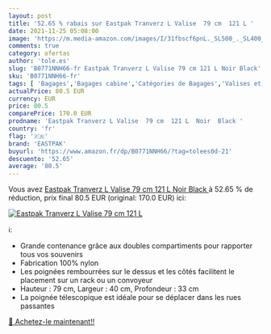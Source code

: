 ```yaml
---
layout: post
title: '52.65 % rabais sur Eastpak Tranverz L Valise  79 cm  121 L '
date: 2021-11-25 05:08:00
image: 'https://m.media-amazon.com/images/I/31fbscf6pnL._SL500_._SL400_.jpg'
comments: true
category: ofertas
author: 'tole.es'
slug: 'B0771NNH66-fr Eastpak Tranverz L Valise 79 cm 121 L Noir Black'
sku: 'B0771NNH66-fr'
tags: [ 'Bagages','Bagages cabine','Catégories de Bagages','Valises et sacs de voyage','eastpak', ]
actualPrice: 80.5 EUR
currency: EUR
price: 80.5
comparePrice: 170.0 EUR
prodname: 'Eastpak Tranverz L Valise  79 cm  121 L  Noir  Black '
country: 'fr'
flag: '🇫🇷'
brand: 'EASTPAK'
buyurl: 'https://www.amazon.fr/dp/B0771NNH66/?tag=tolees0d-21'
descuento: '52.65'
average: '80.5'
---
```


Vous avez [Eastpak Tranverz L Valise  79 cm  121 L  Noir  Black ](https://www.amazon.fr/dp/B0771NNH66/?tag=tolees0d-21)  à  52.65 % de réduction, prix final  80.5 EUR (original: 170.0 EUR) ici:

[![Eastpak Tranverz L Valise  79 cm  121 L ](https://m.media-amazon.com/images/I/31fbscf6pnL._SL500_._SL400_.jpg)](https://www.amazon.fr/dp/B0771NNH66/?tag=tolees0d-21)

ℹ️:

- Grande contenance grâce aux doubles compartiments pour rapporter tous vos souvenirs
- Fabrication 100% nylon
- Les poignées rembourrées sur le dessus et les côtés facilitent le placement sur un rack ou un convoyeur
- Hauteur : 79 cm, Largeur : 40 cm, Profondeur : 33 cm
- La poignée télescopique est idéale pour se déplacer dans les rues passantes

[🛒 Achetez-le maintenant!!](https://www.amazon.fr/dp/B0771NNH66/?tag=tolees0d-21)
